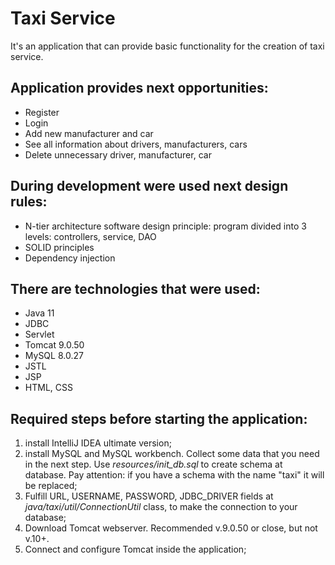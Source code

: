 # Taxi Service
It's an application that can provide basic functionality for the creation of taxi service.

## Application provides next opportunities:
- Register
- Login
- Add new manufacturer and car
- See all information about drivers, manufacturers, cars
- Delete unnecessary driver, manufacturer, car

## During development were used next design rules:
- N-tier architecture software design principle: program divided into 3 levels: controllers, service, DAO
- SOLID principles
- Dependency injection

## There are technologies that were used:
- Java 11
- JDBC
- Servlet
- Tomcat 9.0.50
- MySQL 8.0.27
- JSTL
- JSP
- HTML, CSS

## Required steps before starting the application:
1. install IntelliJ IDEA ultimate version;
2. install MySQL and MySQL workbench. Collect some data that you need in the next step. Use _resources/init_db.sql_ to create schema at database. Pay attention: if you have a schema with the name "taxi" it will be replaced;
3. Fulfill URL, USERNAME, PASSWORD, JDBC_DRIVER fields at _java/taxi/util/ConnectionUtil_ class, to make the connection to your database;
4. Download Tomcat webserver. Recommended v.9.0.50 or close, but not v.10+.
5. Connect and configure Tomcat inside the application;
